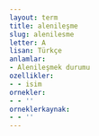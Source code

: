 ```yaml
---
layout: term
title: alenileşme
slug: alenilesme
letter: A
lisan: Türkçe
anlamlar:
- Alenileşmek durumu
ozellikler:
- - isim
ornekler:
- - ''
orneklerkaynak:
- - ''
---
```


